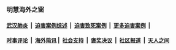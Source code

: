 
### 明慧海外之窗

####  [武汉肺炎](indexes/365.md?t=03101300) &nbsp;|&nbsp;  [迫害案例综述](indexes/328.md?t=03101300) &nbsp;|&nbsp; [迫害致死案例](indexes/277.md?t=03101300)  &nbsp;|&nbsp; [更多迫害案例](indexes/81.md?t=03101300)  &nbsp;|&nbsp; 
####  [时事评论](indexes/19.md?t=03101300) &nbsp;|&nbsp; [海外简讯](indexes/245.md?t=03101300)&nbsp;|&nbsp;  [社会支持](indexes/140.md?t=03101300) &nbsp;|&nbsp; [褒奖决议](indexes/282.md?t=03101300) &nbsp;|&nbsp; [社区报道](indexes/91.md?t=03101300)  &nbsp;|&nbsp; [天人之间](indexes/78.md?t=03101300) 

